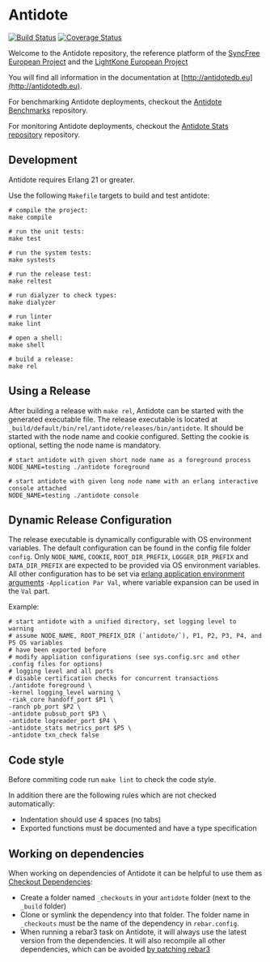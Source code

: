 Antidote
============
[![Build Status](https://travis-ci.org/AntidoteDB/antidote.svg?branch=master)](https://travis-ci.org/AntidoteDB/antidote)
[![Coverage Status](https://coveralls.io/repos/github/AntidoteDB/antidote/badge.svg?branch=master)](https://coveralls.io/github/AntidoteDB/antidote?branch=master)

Welcome to the Antidote repository, the reference platform of the [SyncFree European Project](https://syncfree.lip6.fr/) and the [LightKone European Project](https://www.lightkone.eu/)

You will find all information in the documentation at [http://antidotedb.eu](http://antidotedb.eu).

For benchmarking Antidote deployments, checkout the [Antidote Benchmarks](https://github.com/AntidoteDB/Benchmarks) repository.

For monitoring Antidote deployments, checkout the [Antidote Stats repository](https://github.com/AntidoteDB/antidote_stats) repository.



Development
-----------

Antidote requires Erlang 21 or greater.

Use the following `Makefile` targets to build and test antidote:

	# compile the project:
	make compile

	# run the unit tests:
	make test

	# run the system tests:
	make systests
	
	# run the release test:
	make reltest

	# run dialyzer to check types:
	make dialyzer
	
	# run linter
	make lint

	# open a shell:
	make shell

	# build a release:
	make rel
	
Using a Release
-----------

After building a release with `make rel`, Antidote can be started with the generated executable file.
The release executable is located at `_build/default/bin/rel/antidote/releases/bin/antidote`.
It should be started with the node name and cookie configured. 
Setting the cookie is optional, setting the node name is mandatory.

	# start antidote with given short node name as a foreground process
	NODE_NAME=testing ./antidote foreground
	
	# start antidote with given long node name with an erlang interactive console attached
	NODE_NAME=testing ./antidote console
	
	
Dynamic Release Configuration
-----------

The release executable is dynamically configurable with OS environment variables.
The default configuration can be found in the config file folder `config`.
Only `NODE_NAME`, `COOKIE`, `ROOT_DIR_PREFIX`, `LOGGER_DIR_PREFIX` and `DATA_DIR_PREFIX` are expected to be provided via OS environment variables.
All other configuration has to be set via [erlang application environment arguments](http://erlang.org/doc/man/erl.html#flags) `-Application Par Val`, 
where variable expansion can be used in the `Val` part.

Example:

```shell script
# start antidote with a unified directory, set logging level to warning
# assume NODE_NAME, ROOT_PREFIX_DIR (`antidote/`), P1, P2, P3, P4, and P5 OS variables 
# have been exported before
# modify appliation configurations (see sys.config.src and other .config files for options)
# logging level and all ports
# disable certification checks for concurrent transactions
./antidote foreground \
-kernel logging_level warning \
-riak_core handoff_port $P1 \
-ranch pb_port $P2 \
-antidote pubsub_port $P3 \
-antidote logreader_port $P4 \
-antidote_stats metrics_port $P5 \
-antidote txn_check false
```

Code style
-----------

Before commiting code run `make lint` to check the code style.

In addition there are the following rules which are not checked automatically:

- Indentation should use 4 spaces (no tabs)
- Exported functions must be documented and have a type specification

Working on dependencies
-----------

When working on dependencies of Antidote it can be helpful to use them as [Checkout Dependencies](https://www.rebar3.org/docs/dependencies#section-checkout-dependencies):

- Create a folder named `_checkouts` in your `antidote` folder (next to the `_build` folder)
- Clone or symlink the dependency into that folder. The folder name in `_checkouts` must be the name of the dependency in `rebar.config`.
- When running a rebar3 task on Antidote, it will always use the latest version from the dependencies. It will also recompile all other dependencies, which can be avoided [by patching rebar3](https://github.com/erlang/rebar3/issues/2152)

